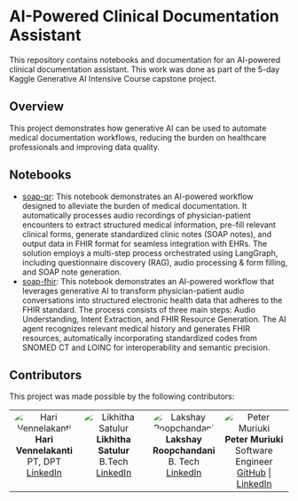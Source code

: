 # AI-Powered Clinical Documentation Assistant

This repository contains notebooks and documentation for an AI-powered clinical documentation assistant. This work was done as part of the 5-day Kaggle Generative AI Intensive Course capstone project.

## Overview

This project demonstrates how generative AI can be used to automate medical documentation workflows, reducing the burden on healthcare professionals and improving data quality.

## Notebooks

*   [soap-qr](docs/soap-qr.md): This notebook demonstrates an AI-powered workflow designed to alleviate the burden of medical documentation. It automatically processes audio recordings of physician-patient encounters to extract structured medical information, pre-fill relevant clinical forms, generate standardized clinic notes (SOAP notes), and output data in FHIR format for seamless integration with EHRs. The solution employs a multi-step process orchestrated using LangGraph, including questionnaire discovery (RAG), audio processing & form filling, and SOAP note generation.
*   [soap-fhir](docs/soap-fhir.md): This notebook demonstrates an AI-powered workflow that leverages generative AI to transform physician-patient audio conversations into structured electronic health data that adheres to the FHIR standard. The process consists of three main steps: Audio Understanding, Intent Extraction, and FHIR Resource Generation. The AI agent recognizes relevant medical history and generates FHIR resources, automatically incorporating standardized codes from SNOMED CT and LOINC for interoperability and semantic precision.

## Contributors

This project was made possible by the following contributors:

<table>
  <tr>
    <td  align="center" valign="top" width="25%" style="text-align: center;">
      <img src="https://via.placeholder.com/100" alt="Hari Vennelakanti" style="border-radius: 50%;">
      <div>
        <strong>Hari Vennelakanti </strong>
        <br>
        <span>PT, DPT</span>
      </div>
      <div>
        <a href="https://www.linkedin.com/in/harivennelakanti/">LinkedIn</a>
      </div>
    </td>
    <td  align="center" valign="top" width="25%" style="text-align: center;">
      <img src="#" alt="Likhitha Satulur" style="border-radius: 50%;">
      <div>
        <strong>Likhitha Satulur</strong>
        <br>
        <span>B.Tech</span>
      </div>
      <div>
        <a href="https://www.linkedin.com/in/likhitha-satuluri-72a283224/">LinkedIn</a>
      </div>
    </td>
    <td  align="center" valign="top" width="25%" style="text-align: center;">
      <img src="https://via.placeholder.com/100" alt="Lakshay Roopchandani " style="border-radius: 50%;">
      <div>
        <strong>Lakshay Roopchandani</strong>
        <br>
        <span>B. Tech</span>
      </div>
      <div>
        <a href="https://www.linkedin.com/in/lakshay-roopchandani-990a63240/">LinkedIn</a>
      </div>
    </td>
    <td  align="center" valign="top" width="25%" style="text-align: center;">
      <img src="https://avatars.githubusercontent.com/u/28119869?v=4" alt="Peter Muriuki" style="border-radius: 50%;">
      <div>
        <strong>Peter Muriuki</strong>
        <br>
        <span>Software Engineer</span>
      </div>
      <div>
        <a href="https://github.com/peterMuriuki/">GitHub</a> | <a href="https://www.linkedin.com/in/peter-muriuki-094b8411a/">LinkedIn</a>
      </div>
    </td>
  </tr>
</table>
